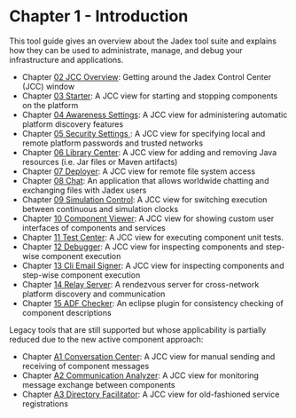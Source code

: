 <span>Chapter 1 - Introduction</span> 
=====================================

This tool guide gives an overview about the Jadex tool suite and explains how they can be used to administrate, manage, and debug your infrastructure and applications.

-   Chapter <span class="wikiexternallink">[<span class="wikigeneratedlinkcontent">02 JCC Overview</span>](02%20JCC%20Overview)</span>: Getting around the Jadex Control Center (JCC) window
-   Chapter <span class="wikiexternallink">[<span class="wikigeneratedlinkcontent">03 Starter</span>](03%20Starter)</span>: A JCC view for starting and stopping components on the platform
-   Chapter <span class="wikiexternallink">[<span class="wikigeneratedlinkcontent">04 Awareness Settings</span>](04%20Awareness%20Settings)</span>: A JCC view for administering automatic platform discovery features
-   Chapter <span class="wikiexternallink">[<span class="wikigeneratedlinkcontent">05 Security Settings </span>](05%20Security%20Settings%20)</span>: A JCC view for specifying local and remote platform passwords and trusted networks
-   Chapter <span class="wikiexternallink">[<span class="wikigeneratedlinkcontent">06 Library Center</span>](06%20Library%20Center)</span>: A JCC view for adding and removing Java resources (i.e. Jar files or Maven artifacts)
-   Chapter <span class="wikiexternallink">[<span class="wikigeneratedlinkcontent">07 Deployer</span>](07%20Deployer)</span>: A JCC view for remote file system access
-   Chapter <span class="wikiexternallink">[<span class="wikigeneratedlinkcontent">08 Chat</span>](08%20Chat)</span>: An application that allows worldwide chatting and exchanging files with Jadex users
-   Chapter <span class="wikiexternallink">[<span class="wikigeneratedlinkcontent">09 Simulation Control</span>](09%20Simulation%20Control)</span>: A JCC view for switching execution between continuous and simulation clocks
-   Chapter <span class="wikiexternallink">[<span class="wikigeneratedlinkcontent">10 Component Viewer</span>](10%20Component%20Viewer)</span>: A JCC view for showing custom user interfaces of components and services
-   Chapter <span class="wikiexternallink">[<span class="wikigeneratedlinkcontent">11 Test Center</span>](11%20Test%20Center)</span>: A JCC view for executing component unit tests.
-   Chapter <span class="wikiexternallink">[<span class="wikigeneratedlinkcontent">12 Debugger</span>](12%20Debugger)</span>: A JCC view for inspecting components and step-wise component execution
-   Chapter <span class="wikiexternallink">[<span class="wikigeneratedlinkcontent">13 Cli Email Signer</span>](13%20Cli%20Email%20Signer)</span>: A JCC view for inspecting components and step-wise component execution
-   Chapter <span class="wikiexternallink">[<span class="wikigeneratedlinkcontent">14 Relay Server</span>](14%20Relay%20Server)</span>: A rendezvous server for cross-network platform discovery and communication
-   Chapter <span class="wikiexternallink">[<span class="wikigeneratedlinkcontent">15 ADF Checker</span>](15%20ADF%20Checker)</span>: An eclipse plugin for consistency checking of component descriptions

Legacy tools that are still supported but whose applicability is partially reduced due to the new active component approach:

-   Chapter <span class="wikiexternallink">[<span class="wikigeneratedlinkcontent">A1 Conversation Center</span>](A1%20Conversation%20Center)</span>: A JCC view for manual sending and receiving of component messages
-   Chapter <span class="wikiexternallink">[<span class="wikigeneratedlinkcontent">A2 Communication Analyzer</span>](A2%20Communication%20Analyzer)</span>: A JCC view for monitoring message exchange between components
-   Chapter <span class="wikiexternallink">[<span class="wikigeneratedlinkcontent">A3 Directory Facilitator</span>](A3%20Directory%20Facilitator)</span>: A JCC view for old-fashioned service registrations

